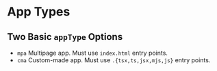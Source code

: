 # App Types

## Two Basic `appType` Options

- `mpa` Multipage app. Must use `index.html` entry points.
- `cma` Custom-made app. Must use `.{tsx,ts,jsx,mjs,js}` entry points.
